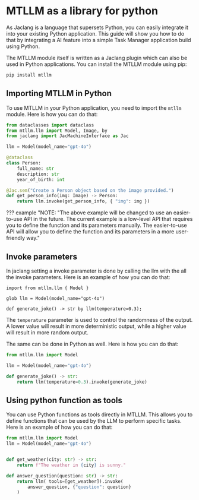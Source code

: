 # MTLLM as a library for python

As Jaclang is a language that supersets Python, you can easily integrate it into your existing Python application. This guide will show you how to do that by integrating a AI feature into a simple Task Manager application build using Python.

The MTLLM module itself is written as a Jaclang plugin which can also be used in Python applications. You can install the MTLLM module using pip:

```bash
pip install mtllm
```

## Importing MTLLM in Python

To use MTLLM in your Python application, you need to import the `mtllm` module. Here is how you can do that:

```python linenums="1"
from dataclasses import dataclass
from mtllm.llm import Model, Image, by
from jaclang import JacMachineInterface as Jac

llm = Model(model_name="gpt-4o")

@dataclass
class Person:
    full_name: str
    description: str
    year_of_birth: int

@Jac.sem("Create a Person object based on the image provided.")
def get_person_info(img: Image) -> Person:
    return llm.invoke(get_person_info, { "img": img })
```

??? example "NOTE:
    "The above example will be changed to use an easier-to-use API in the future. The current example is a low-level API that requires you to define the function and its parameters manually. The easier-to-use API will allow you to define the function and its parameters in a more user-friendly way."

## Invoke parameters

In jaclang setting a invoke parameter is done by calling the llm with the all the invoke parameters. Here is an example of how you can do that:

```jac linenums="1"
import from mtllm.llm { Model }

glob llm = Model(model_name="gpt-4o")

def generate_joke() -> str by llm(temperature=0.3);
```

The `temperature` parameter is used to control the randomness of the output. A lower value will result in more deterministic output, while a higher value will result in more random output.

The same can be done in Python as well. Here is how you can do that:

```python linenums="1"
from mtllm.llm import Model

llm = Model(model_name="gpt-4o")

def generate_joke() -> str:
    return llm(temperature=0.3).invoke(generate_joke)
```

## Using python function as tools

You can use Python functions as tools directly in MTLLM. This allows you to define functions that can be used by the LLM to perform specific tasks. Here is an example of how you can do that:

```python linenums="1"
from mtllm.llm import Model
llm = Model(model_name="gpt-4o")


def get_weather(city: str) -> str:
    return f"The weather in {city} is sunny."

def answer_question(question: str) -> str:
    return llm( tools=[get_weather]).invoke(
        answer_question, {"question": question}
    )
```

